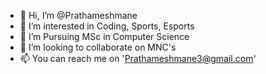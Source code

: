 - 👋 Hi, I’m @Prathameshmane
- 👀 I’m interested in Coding, Sports, Esports
- 🌱 I’m Pursuing MSc in Computer Science
- 💞️ I’m looking to collaborate on MNC's
- 📫 You can reach me on 'Prathameshmane3@gmail.com'

<!---
Prathameshmane/Prathameshmane is a ✨ special ✨ repository because its `README.md` (this file) appears on your GitHub profile.
You can click the Preview link to take a look at your changes.
--->
